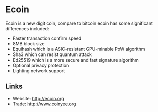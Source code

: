 # Ecoin

Ecoin is a new digit coin, compare to bitcoin ecoin has some significant differences included:
- Faster transaction confirm speed
- 8MB block size
- Equihash which is a ASIC-resistant GPU-minable PoW algorithm
- Sha3 which can resist quantum attack
- Ed25519 which is a more secure and fast signature algorithm
- Optional privacy protection
- Lighting network support

## Links

* Website: http://ecoin.org
* Trade: http://www.coinyee.org

